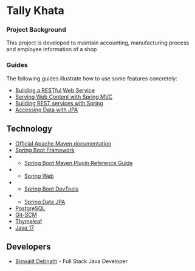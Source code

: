 # Tally Khata

### Project Background
This project is developed to maintain accounting, manufacturing process and employee information of a shop


### Guides
The following guides illustrate how to use some features concretely:

* [Building a RESTful Web Service](https://spring.io/guides/gs/rest-service/)
* [Serving Web Content with Spring MVC](https://spring.io/guides/gs/serving-web-content/)
* [Building REST services with Spring](https://spring.io/guides/tutorials/rest/)
* [Accessing Data with JPA](https://spring.io/guides/gs/accessing-data-jpa/)

## Technology
* [Official Apache Maven documentation](https://maven.apache.org/guides/index.html)
* [Spring Boot Framework](https://start.spring.io/ "Spring Boot 3")
* * [Spring Boot Maven Plugin Reference Guide](https://docs.spring.io/spring-boot/3.4.0/maven-plugin)
* * [Spring Web](https://docs.spring.io/spring-boot/3.4.0/reference/web/servlet.html)
* * [Spring Boot DevTools](https://docs.spring.io/spring-boot/3.4.0/reference/using/devtools.html)
* * [Spring Data JPA](https://docs.spring.io/spring-boot/3.4.0/reference/data/sql.html#data.sql.jpa-and-spring-data)
* [PostgreSQL](https://www.postgresql.org/ "PostgreSQL")
* [Git-SCM](https://git-scm.com/ "Git Home Page")
* [Thymeleaf](https://www.thymeleaf.org/ "Thymeleaf")
* [Java 17](https://jdk.java.net/archive/ "Java 17")

## Developers
* [Biswajit Debnath](https://www.linkedin.com/in/coderbd/ "Biswajit Debnath's LinkedIn Profile") - Full Stack Java Developer
